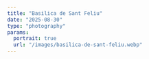 ```yaml
---
title: "Basilica de Sant Feliu"
date: "2025-08-30"
type: "photography"
params:
  portrait: true
  url: "/images/basilica-de-sant-feliu.webp"
---
```

